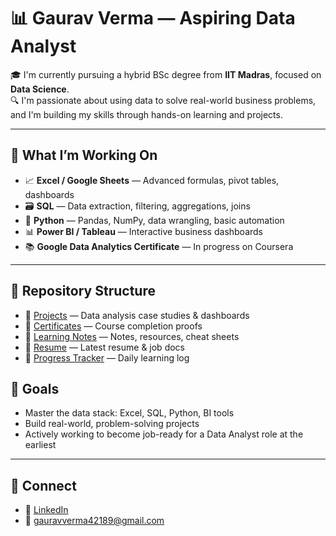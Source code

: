 # 📊 Gaurav Verma — Aspiring Data Analyst

🎓 I'm currently pursuing a hybrid BSc degree from **IIT Madras**, focused on **Data Science**.  
🔍 I'm passionate about using data to solve real-world business problems, and I'm building my skills through hands-on learning and projects.

---

## 🚀 What I’m Working On

- 📈 **Excel / Google Sheets** — Advanced formulas, pivot tables, dashboards  
- 🗃️ **SQL** — Data extraction, filtering, aggregations, joins  
- 🐍 **Python** — Pandas, NumPy, data wrangling, basic automation  
- 📊 **Power BI / Tableau** — Interactive business dashboards  
- 📚 **Google Data Analytics Certificate** — In progress on Coursera  

---

## 📂 Repository Structure

- 🔗 [Projects](./projects) — Data analysis case studies & dashboards  
- 🔗 [Certificates](./certificates) — Course completion proofs  
- 🔗 [Learning Notes](./learning-notes) — Notes, resources, cheat sheets  
- 🔗 [Resume](./resume) — Latest resume & job docs  
- 🔗 [Progress Tracker](./PROGRESS.md) — Daily learning log

## 🎯 Goals

- Master the data stack: Excel, SQL, Python, BI tools  
- Build real-world, problem-solving projects  
- Actively working to become job-ready for a Data Analyst role at the earliest


---

## 🔗 Connect

- 💼 [LinkedIn](https://www.linkedin.com/in/gauraverma0)  
- 📧 gauravverma42189@gmail.com
